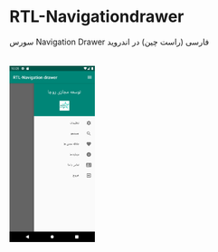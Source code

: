 # RTL-Navigationdrawer
سورس Navigation Drawer فارسی (راست چین) در اندروید
<br>
<br>
<br>
<img alt="Ezatpanah RTL-Navigationdrawer" src="Screenshot/1637654758.png" width="30%">
